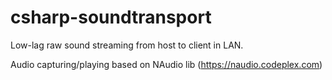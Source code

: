 csharp-soundtransport
=====================


Low-lag raw sound streaming from host to client in LAN.

Audio capturing/playing based on NAudio lib (https://naudio.codeplex.com)
